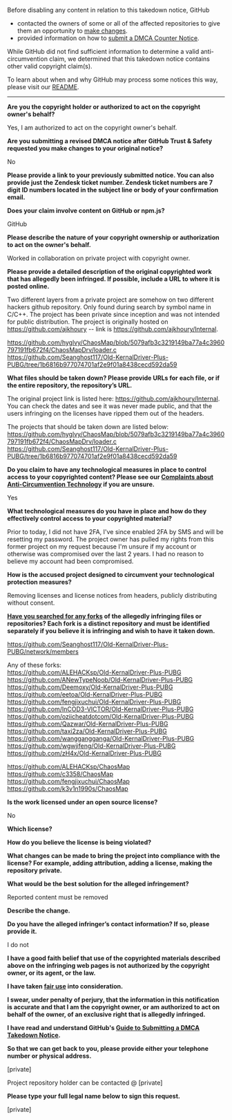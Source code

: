 Before disabling any content in relation to this takedown notice, GitHub
- contacted the owners of some or all of the affected repositories to give them an opportunity to [make changes](https://docs.github.com/en/github/site-policy/dmca-takedown-policy#a-how-does-this-actually-work).
- provided information on how to [submit a DMCA Counter Notice](https://docs.github.com/en/articles/guide-to-submitting-a-dmca-counter-notice).

While GitHub did not find sufficient information to determine a valid anti-circumvention claim, we determined that this takedown notice contains other valid copyright claim(s).

To learn about when and why GitHub may process some notices this way, please visit our [README](https://github.com/github/dmca/blob/master/README.md#anatomy-of-a-takedown-notice).

---

**Are you the copyright holder or authorized to act on the copyright owner's behalf?**

Yes, I am authorized to act on the copyright owner's behalf.

**Are you submitting a revised DMCA notice after GitHub Trust & Safety requested you make changes to your original notice?**

No

**Please provide a link to your previously submitted notice. You can also provide just the Zendesk ticket number. Zendesk ticket numbers are 7 digit ID numbers located in the subject line or body of your confirmation email.**

**Does your claim involve content on GitHub or npm.js?**

GitHub

**Please describe the nature of your copyright ownership or authorization to act on the owner's behalf.**

Worked in collaboration on private project with copyright owner.

**Please provide a detailed description of the original copyrighted work that has allegedly been infringed. If possible, include a URL to where it is posted online.**

Two different layers from a private project are somehow on two different hackers github repository. Only found during search by symbol name in C/C++. The project has been private since inception and was not intended for public distribution. The project is originally hosted on https://github.com/ajkhoury -- link is https://github.com/ajkhoury/Internal.

https://github.com/hyglvy/ChaosMap/blob/5079afb3c3219149ba77a4c3960797191fb672f4/ChaosMapDrv/loader.c  
https://github.com/Seanghost117/Old-KernalDriver-Plus-PUBG/tree/1b6816b977074701af2e9f01a8438cecd592da59

**What files should be taken down? Please provide URLs for each file, or if the entire repository, the repository’s URL.**

The original project link is listed here: https://github.com/ajkhoury/Internal. You can check the dates and see it was never made public, and that the users infringing on the licenses have ripped them out of the headers.

The projects that should be taken down are listed below:  
https://github.com/hyglvy/ChaosMap/blob/5079afb3c3219149ba77a4c3960797191fb672f4/ChaosMapDrv/loader.c  
https://github.com/Seanghost117/Old-KernalDriver-Plus-PUBG/tree/1b6816b977074701af2e9f01a8438cecd592da59

**Do you claim to have any technological measures in place to control access to your copyrighted content? Please see our <a href="https://docs.github.com/articles/guide-to-submitting-a-dmca-takedown-notice#complaints-about-anti-circumvention-technology">Complaints about Anti-Circumvention Technology</a> if you are unsure.**

Yes

**What technological measures do you have in place and how do they effectively control access to your copyrighted material?**

Prior to today, I did not have 2FA, I've since enabled 2FA by SMS and will be resetting my password. The project owner has pulled my rights from this former project on my request because I'm unsure if my account or otherwise was compromised over the last 2 years. I had no reason to believe my account had been compromised.

**How is the accused project designed to circumvent your technological protection measures?**

Removing licenses and license notices from headers, publicly distributing without consent.

**<a href="https://docs.github.com/articles/dmca-takedown-policy#b-what-about-forks-or-whats-a-fork">Have you searched for any forks</a> of the allegedly infringing files or repositories? Each fork is a distinct repository and must be identified separately if you believe it is infringing and wish to have it taken down.**

https://github.com/Seanghost117/Old-KernalDriver-Plus-PUBG/network/members

Any of these forks:  
https://github.com/ALEHACKsp/Old-KernalDriver-Plus-PUBG  
https://github.com/ANewTypeNoob/Old-KernalDriver-Plus-PUBG  
https://github.com/Deemoxy/Old-KernalDriver-Plus-PUBG  
https://github.com/eetoa/Old-KernalDriver-Plus-PUBG  
https://github.com/fengjixuchui/Old-KernalDriver-Plus-PUBG  
https://github.com/InCOD3-VICTOR/Old-KernalDriver-Plus-PUBG  
https://github.com/oziicheatdotcom/Old-KernalDriver-Plus-PUBG  
https://github.com/Qazwar/Old-KernalDriver-Plus-PUBG  
https://github.com/taxi2za/Old-KernalDriver-Plus-PUBG  
https://github.com/wanggangganga/Old-KernalDriver-Plus-PUBG  
https://github.com/wgwjifeng/Old-KernalDriver-Plus-PUBG  
https://github.com/zH4x/Old-KernalDriver-Plus-PUBG

https://github.com/ALEHACKsp/ChaosMap  
https://github.com/c3358/ChaosMap  
https://github.com/fengjixuchui/ChaosMap  
https://github.com/k3v1n1990s/ChaosMap

**Is the work licensed under an open source license?**

No

**Which license?**

**How do you believe the license is being violated?**

**What changes can be made to bring the project into compliance with the license? For example, adding attribution, adding a license, making the repository private.**

**What would be the best solution for the alleged infringement?**

Reported content must be removed

**Describe the change.**

**Do you have the alleged infringer’s contact information? If so, please provide it.**

I do not

**I have a good faith belief that use of the copyrighted materials described above on the infringing web pages is not authorized by the copyright owner, or its agent, or the law.**

**I have taken <a href="https://www.lumendatabase.org/topics/22">fair use</a> into consideration.**

**I swear, under penalty of perjury, that the information in this notification is accurate and that I am the copyright owner, or am authorized to act on behalf of the owner, of an exclusive right that is allegedly infringed.**

**I have read and understand GitHub's <a href="https://docs.github.com/articles/guide-to-submitting-a-dmca-takedown-notice/">Guide to Submitting a DMCA Takedown Notice</a>.**

**So that we can get back to you, please provide either your telephone number or physical address.**

[private]

Project repository holder can be contacted @ [private]

**Please type your full legal name below to sign this request.**

[private]
